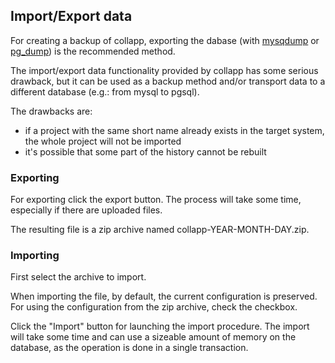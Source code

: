 ## Import/Export data

For creating a backup of collapp, exporting the dabase (with [mysqdump](https://dev.mysql.com/doc/refman/5.1/en/mysqldump.html) or [pg_dump](http://www.postgresql.org/docs/9.4/static/app-pgdump.html)) is the recommended method.

The import/export data functionality provided by collapp has some serious drawback, but it can be used as a backup method and/or transport data to a different database (e.g.: from mysql to pgsql).

The drawbacks are: 

 - if a project with the same short name already exists in the target system, the whole project will not be imported  
 - it's possible that some part of the history cannot be rebuilt
 
### Exporting

For exporting click the export button. The process will take some time, especially if there are uploaded files.

The resulting file is a zip archive named collapp-YEAR-MONTH-DAY.zip.

### Importing

First select the archive to import.

When importing the file, by default, the current configuration is preserved. For using the configuration from the zip archive, check the checkbox. 

Click the "Import" button for launching the import procedure. The import will take some time and can use a sizeable amount of memory on the database, as the operation is done in a single transaction. 
